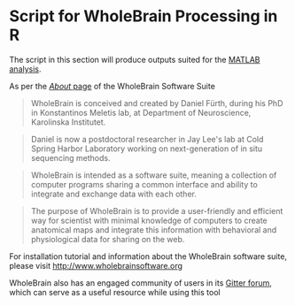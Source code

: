 Script for WholeBrain Processing in R
=====================================

The script in this section will produce outputs suited for the [MATLAB analysis](https://github.com/dterstege/WholeBrainAnalysis).

As per the [*About* page](http://www.wholebrainsoftware.org/cms/sample-page/) of the WholeBrain Software Suite

> WholeBrain is conceived and created by Daniel Fürth, during his PhD in Konstantinos Meletis lab, at Department of Neuroscience, Karolinska Institutet.
 
> Daniel is now a postdoctoral researcher in Jay Lee's lab at Cold Spring Harbor Laboratory working on next-generation of in situ sequencing methods.

> WholeBrain is intended as a software suite, meaning a collection of computer programs sharing a common interface and ability to integrate and exchange data with each other.

> The purpose of WholeBrain is to provide a user-friendly and efficient way for scientist with minimal knowledge of computers to create anatomical maps and integrate this information with behavioral and physiological data for sharing on the web.

For installation tutorial and information about the WholeBrain software suite, please visit http://www.wholebrainsoftware.org

WholeBrain also has an engaged community of users in its [Gitter forum](https://gitter.im/tractatus/Lobby), which can serve as a useful resource while using this tool
